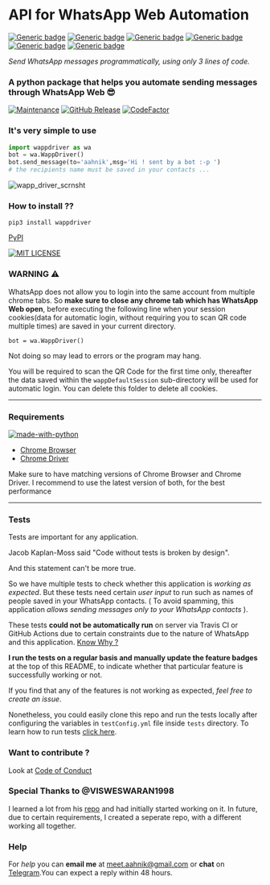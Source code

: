 # API for WhatsApp Web Automation 
[![Generic badge](https://img.shields.io/badge/send_text-yes-GREEN.svg)](https://aahnik.github.io/wappdriver/)
[![Generic badge](https://img.shields.io/badge/send_images-no-RED.svg)](https://aahnik.github.io/wappdriver/)
[![Generic badge](https://img.shields.io/badge/send_videos-no-RED.svg)](https://aahnik.github.io/wappdriver/)
[![Generic badge](https://img.shields.io/badge/send_documents-no-RED.svg)](https://aahnik.github.io/wappdriver/)
[![Generic badge](https://img.shields.io/badge/use_emojis-few-YELLOW.svg)](https://aahnik.github.io/wappdriver/)
[![Generic badge](https://img.shields.io/badge/speed-medium-ORANGE.svg)](https://aahnik.github.io/wappdriver/)


_Send WhatsApp messages programmatically, using only 3 lines of code._ 


### A python package that helps you automate sending messages through WhatsApp Web 😎

[![Maintenance](https://img.shields.io/maintenance/yes/2020)](https://github.com/aahnik/wappdriver/graphs/commit-activity) [![GitHub Release](https://img.shields.io/github/v/release/aahnik/wappdriver)](https://github.com/aahnik/wappdriver/releases)
[![CodeFactor](https://www.codefactor.io/repository/github/aahnik/wappdriver/badge)](https://www.codefactor.io/repository/github/aahnik/wappdriver) 


### It's very simple to use

```python
import wappdriver as wa
bot = wa.WappDriver()
bot.send_message(to='aahnik',msg='Hi ! sent by a bot :-p ')
# the recipients name must be saved in your contacts ...

```
![wapp_driver_scrnsht](https://user-images.githubusercontent.com/66209958/90502857-2879a600-e16c-11ea-8f7f-7bbf2a993a13.png)

### How to install ??

```
pip3 install wappdriver
```
[PyPI](https://pypi.org/project/wappdriver/) 

[![MIT LICENSE](https://img.shields.io/pypi/l/ansicolortags.svg)](/LICENSE) 


### WARNING  ⚠️
WhatsApp does not allow you to login into the same account from multiple chrome tabs.
So **make sure to close any chrome tab which has WhatsApp Web open**, before executing the following  line when your session cookies(data for automatic login, without requiring you to scan QR code multiple times) are saved in your current directory.

`bot = wa.WappDriver()`

Not doing so may lead to errors or the program may hang. 

You will be required to scan the QR Code for the first time only, thereafter the data saved within the `wappDefaultSession` sub-directory will be used for automatic login. You can delete this folder to delete all cookies. 

---

### Requirements

[![made-with-python](https://img.shields.io/badge/Made%20with-Python-1f425f.svg)](https://www.python.org/)

- [Chrome Browser](https://www.google.com/chrome/) 
- [Chrome Driver](https://chromedriver.storage.googleapis.com/index.html?path=84.0.4147.30/)

Make sure to have matching versions of Chrome Browser and Chrome Driver.
I recommend to use the latest version of both, for the best performance

----

### Tests
Tests are important for any application.

Jacob Kaplan-Moss said "Code without tests is broken by design".

And this statement can't be more true.

So we have multiple tests to check whether this application is _working as expected_. But these tests need certain _user input_ to run such as names of people saved in your WhatsApp contacts. ( To avoid spamming, this application *allows sending messages only to your WhatsApp contacts* ).

These tests __could not be automatically run__ on server via Travis CI or GitHub Actions due to certain constraints due to the nature of WhatsApp and this application. [Know Why ?](https://github.com/aahnik/wappdriver/wiki/Testing-:-Why-not-fully-automated-%3F)

__I run the tests on a regular basis and manually update the feature badges__ at the top of this README, to indicate whether that particular feature is successfully working or not. 

If you find that any of the features is not working as expected, _feel free to create an issue_. 

Nonetheless, you could easily clone this repo and run the tests locally after configuring the variables in `testConfig.yml` file inside `tests` directory. To learn how to run tests [click here](). 



### Want to contribute ? 
Look at [Code of Conduct](/CODE_OF_CONDUCT.md)




### Special Thanks to @VISWESWARAN1998
I learned a lot from his [repo](https://github.com/aahnik/Simple-Yet-Hackable-WhatsApp-api) and had initially started working on it. In future, due to certain requirements, I created a seperate repo, with a different working all together.

### Help

For _help_ you can **email me** at [meet.aahnik@gmail.com](mailto:meet.aahnik@gmail.com) or **chat** on [Telegram](https://t.me/AahnikDaw).You can expect a reply within 48 hours.
